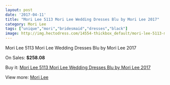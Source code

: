 ```yaml
---
layout: post
date: '2017-04-11'
title: "Mori Lee 5113 Mori Lee Wedding Dresses Blu by Mori Lee 2017"
category: Mori Lee
tags: ["unique","mori","bridesmaid","dresses","black"]
image: http://img.hectodress.com/14554-thickbox_default/mori-lee-5113-mori-lee-wedding-dresses-blu-by-mori-lee-2013.jpg
---
```

Mori Lee 5113 Mori Lee Wedding Dresses Blu by Mori Lee 2017

On Sales: **$258.08**
<a href="https://www.hectodress.com/mori-lee/7006-mori-lee-5113-mori-lee-wedding-dresses-blu-by-mori-lee-2013.html"><amp-img layout="responsive" width="600" height="600" src="//img.hectodress.com/14554-thickbox_default/mori-lee-5113-mori-lee-wedding-dresses-blu-by-mori-lee-2013.jpg" alt="Mori Lee 5113 Mori Lee Wedding Dresses Blu by Mori Lee 2017 0" /></a>
<a href="https://www.hectodress.com/mori-lee/7006-mori-lee-5113-mori-lee-wedding-dresses-blu-by-mori-lee-2013.html"><amp-img layout="responsive" width="600" height="600" src="//img.hectodress.com/14557-thickbox_default/mori-lee-5113-mori-lee-wedding-dresses-blu-by-mori-lee-2013.jpg" alt="Mori Lee 5113 Mori Lee Wedding Dresses Blu by Mori Lee 2017 1" /></a>
<a href="https://www.hectodress.com/mori-lee/7006-mori-lee-5113-mori-lee-wedding-dresses-blu-by-mori-lee-2013.html"><amp-img layout="responsive" width="600" height="600" src="//img.hectodress.com/14556-thickbox_default/mori-lee-5113-mori-lee-wedding-dresses-blu-by-mori-lee-2013.jpg" alt="Mori Lee 5113 Mori Lee Wedding Dresses Blu by Mori Lee 2017 2" /></a>
<a href="https://www.hectodress.com/mori-lee/7006-mori-lee-5113-mori-lee-wedding-dresses-blu-by-mori-lee-2013.html"><amp-img layout="responsive" width="600" height="600" src="//img.hectodress.com/14555-thickbox_default/mori-lee-5113-mori-lee-wedding-dresses-blu-by-mori-lee-2013.jpg" alt="Mori Lee 5113 Mori Lee Wedding Dresses Blu by Mori Lee 2017 3" /></a>

Buy it: [Mori Lee 5113 Mori Lee Wedding Dresses Blu by Mori Lee 2017](https://www.hectodress.com/mori-lee/7006-mori-lee-5113-mori-lee-wedding-dresses-blu-by-mori-lee-2013.html "Mori Lee 5113 Mori Lee Wedding Dresses Blu by Mori Lee 2017")

View more: [Mori Lee](https://www.hectodress.com/120-mori-lee "Mori Lee")